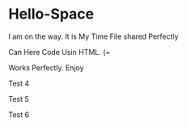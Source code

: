 # Hello-Space
I am on the way. It is My Time
File shared Perfectly

Can Here Code Usin HTML. (=

Works Perfectly. Enjoy

Test 4

Test 5

Test 6
